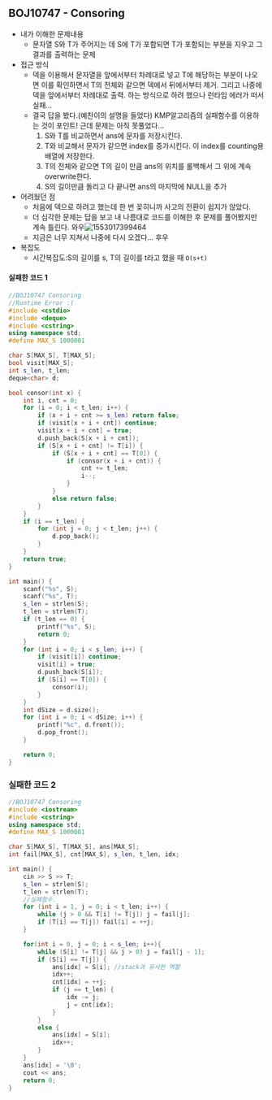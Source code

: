## BOJ10747 - Consoring

- 내가 이해한 문제내용
  - 문자열 S와 T가 주어지는 데 S에 T가 포함되면 T가 포함되는 부분을 지우고 그 결과를 출력하는 문제
- 접근 방식
  - 덱을 이용해서 문자열을 앞에서부터 차례대로 넣고 T에 해당하는 부분이 나오면 이를 확인하면서 T의 전체와 같으면 덱에서 뒤에서부터 제거. 그리고 나중에 덱을 앞에서부터 차례대로 출력. 하는 방식으로 하려 했으나 런타임 에러가 떠서 실패...
  - 결국 답을 봤다.(예찬이의 설명을 들었다) KMP알고리즘의 실패함수를 이용하는 것이 포인트! 근데 문제는 아직 못풀었다...
    1. S와 T를 비교하면서 ans에 문자를 저장시킨다.
    2. T와 비교해서 문자가 같으면 index를 증가시킨다. 이 index를 counting용 배열에 저장한다.
    3. T의 전체와 같으면 T의 길이 만큼 ans의 위치를 롤백해서 그 위에 계속 overwrite한다.
    4. S의 길이만큼 돌리고 다 끝나면 ans의 마지막에 NULL을 추가
- 어려웠던 점
  - 처음에 덱으로 하려고 했는데 한 번 꽂히니까 사고의 전환이 쉽지가 않았다.
  - 더 심각한 문제는 답을 보고 내 나름대로 코드를 이해한 후 문제를 풀어봤지만 계속 틀린다. 와우![1553017399464](C:\Users\jhvl4\AppData\Roaming\Typora\typora-user-images\1553017399464.png)
  - 지금은 너무 지쳐서 나중에 다시 오겠다... 후우
- 복잡도
  - 시간복잡도:S의 길이를 s, T의 길이를 t라고 했을 때  `O(s+t)`



#### 실패한 코드 1

```c++
//BOJ10747 Consoring
//Runtime Error :(
#include <cstdio>
#include <deque>
#include <cstring>
using namespace std;
#define MAX_S 1000001

char S[MAX_S], T[MAX_S];
bool visit[MAX_S];
int s_len, t_len;
deque<char> d;

bool consor(int x) {
	int i, cnt = 0;
	for (i = 0; i < t_len; i++) {
		if (x + i + cnt >= s_len) return false;
		if (visit[x + i + cnt]) continue;
		visit[x + i + cnt] = true;
		d.push_back(S[x + i + cnt]);
		if (S[x + i + cnt] != T[i]) {
			if (S[x + i + cnt] == T[0]) {
				if (consor(x + i + cnt)) {
					cnt += t_len;
					i--;
				}
			}
			else return false;
		}
	}
	if (i == t_len) {
		for (int j = 0; j < t_len; j++) {
			d.pop_back();
		}
	}
	return true;
}

int main() {
	scanf("%s", S);
	scanf("%s", T);
	s_len = strlen(S);
	t_len = strlen(T);
	if (t_len == 0) {
		printf("%s", S);
		return 0;
	}
	for (int i = 0; i < s_len; i++) {
		if (visit[i]) continue;
		visit[i] = true;
		d.push_back(S[i]);
		if (S[i] == T[0]) {
			consor(i);
		}
	}
	int dSize = d.size();
	for (int i = 0; i < dSize; i++) {
		printf("%c", d.front());
		d.pop_front();
	}

	return 0;
}
```



### 실패한 코드 2

```c++
//BOJ10747 Consoring
#include <iostream>
#include <cstring>
using namespace std;
#define MAX_S 1000001

char S[MAX_S], T[MAX_S], ans[MAX_S];
int fail[MAX_S], cnt[MAX_S], s_len, t_len, idx;

int main() {
	cin >> S >> T;
	s_len = strlen(S);
	t_len = strlen(T);
	//실패함수.
	for (int i = 1, j = 0; i < t_len; i++) {
		while (j > 0 && T[i] != T[j]) j = fail[j];
		if (T[i] == T[j]) fail[i] = ++j;
	}

	for(int i = 0, j = 0; i < s_len; i++){
		while (S[i] != T[j] && j > 0) j = fail[j - 1];
		if (S[i] == T[j]) {
			ans[idx] = S[i]; //stack과 유사한 역할
			idx++;
			cnt[idx] = ++j;
			if (j == t_len) {
				idx -= j;
				j = cnt[idx];
			}
		}
		else {
			ans[idx] = S[i];
			idx++;
		}
	}
	ans[idx] = '\0';
	cout << ans;
	return 0;
}
```

